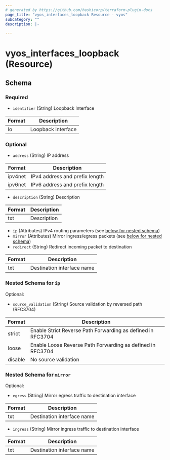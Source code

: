 ```yaml
---
# generated by https://github.com/hashicorp/terraform-plugin-docs
page_title: "vyos_interfaces_loopback Resource - vyos"
subcategory: ""
description: |-

---
```


# vyos_interfaces_loopback (Resource)





<!-- schema generated by tfplugindocs -->
## Schema

### Required

- `identifier` (String) Loopback Interface

|  Format  |  Description  |
|----------|---------------|
|  lo  |  Loopback interface  |

### Optional

- `address` (String) IP address

|  Format  |  Description  |
|----------|---------------|
|  ipv4net  |  IPv4 address and prefix length  |
|  ipv6net  |  IPv6 address and prefix length  |
- `description` (String) Description

|  Format  |  Description  |
|----------|---------------|
|  txt  |  Description  |
- `ip` (Attributes) IPv4 routing parameters (see [below for nested schema](#nestedatt--ip))
- `mirror` (Attributes) Mirror ingress/egress packets (see [below for nested schema](#nestedatt--mirror))
- `redirect` (String) Redirect incoming packet to destination

|  Format  |  Description  |
|----------|---------------|
|  txt  |  Destination interface name  |

<a id="nestedatt--ip"></a>
### Nested Schema for `ip`

Optional:

- `source_validation` (String) Source validation by reversed path (RFC3704)

|  Format  |  Description  |
|----------|---------------|
|  strict  |  Enable Strict Reverse Path Forwarding as defined in RFC3704  |
|  loose  |  Enable Loose Reverse Path Forwarding as defined in RFC3704  |
|  disable  |  No source validation  |


<a id="nestedatt--mirror"></a>
### Nested Schema for `mirror`

Optional:

- `egress` (String) Mirror egress traffic to destination interface

|  Format  |  Description  |
|----------|---------------|
|  txt  |  Destination interface name  |
- `ingress` (String) Mirror ingress traffic to destination interface

|  Format  |  Description  |
|----------|---------------|
|  txt  |  Destination interface name  |

